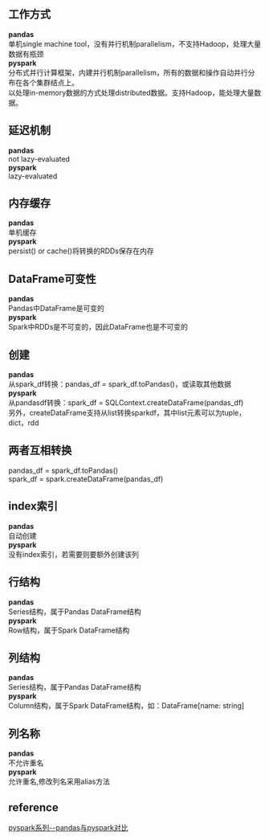 ## 工作方式
**pandas**  
单机single machine tool，没有并行机制parallelism，不支持Hadoop，处理大量数据有瓶颈  
**pyspark**  
分布式并行计算框架，内建并行机制parallelism，所有的数据和操作自动并行分布在各个集群结点上。  
以处理in-memory数据的方式处理distributed数据。支持Hadoop，能处理大量数据。
## 延迟机制
**pandas**  
not lazy-evaluated  
**pyspark**  
lazy-evaluated
## 内存缓存
**pandas**  
单机缓存  
**pyspark**  
persist() or cache()将转换的RDDs保存在内存
## DataFrame可变性
**pandas**  
Pandas中DataFrame是可变的  
**pyspark**  
Spark中RDDs是不可变的，因此DataFrame也是不可变的
## 创建  
**pandas**  
从spark_df转换：pandas_df = spark_df.toPandas()，或读取其他数据  
**pyspark**  
从pandasdf转换：spark_df = SQLContext.createDataFrame(pandas_df)  
另外，createDataFrame支持从list转换sparkdf，其中list元素可以为tuple，dict，rdd
##  两者互相转换
pandas_df = spark_df.toPandas()   
spark_df = spark.createDataFrame(pandas_df)
## index索引  
**pandas**  
自动创建  
**pyspark**  
没有index索引，若需要则要额外创建该列
## 行结构 
**pandas**  
Series结构，属于Pandas DataFrame结构  
**pyspark**  
Row结构，属于Spark DataFrame结构
## 列结构
**pandas**  
Series结构，属于Pandas DataFrame结构  
**pyspark**  
Column结构，属于Spark DataFrame结构，如：DataFrame[name: string]
## 列名称
**pandas**  
不允许重名  
**pyspark**  
允许重名,修改列名采用alias方法



## reference
[pyspark系列--pandas与pyspark对比](https://zhuanlan.zhihu.com/p/34901585)
